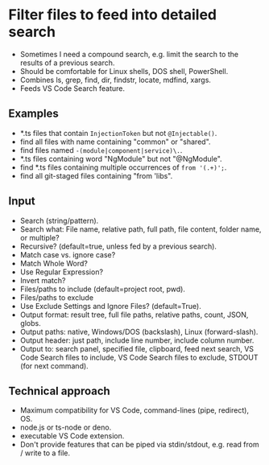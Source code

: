 # Filter files to feed into detailed search

* Sometimes I need a compound search, e.g. limit the search to the results of a previous search.
* Should be comfortable for Linux shells, DOS shell, PowerShell.
* Combines ls, grep, find, dir, findstr, locate, mdfind, xargs.
* Feeds VS Code Search feature.

## Examples

* *.ts files that contain `InjectionToken` but not `@Injectable()`.
* find all files with name containing "common" or "shared".
* find files named `-(module|component|service)\.`.
* *.ts files containing word "NgModule" but not "@NgModule".
* find *.ts files containing multiple occurrences of `from '(.+)';`.
* find all git-staged files containing "from 'libs".

## Input

* Search (string/pattern).
* Search what: File name, relative path, full path, file content, folder name, or multiple?
* Recursive? (default=true, unless fed by a previous search).
* Match case vs. ignore case?
* Match Whole Word?
* Use Regular Expression?
* Invert match?
* Files/paths to include (default=project root, pwd).
* Files/paths to exclude
* Use Exclude Settings and Ignore Files? (default=True).
* Output format: result tree, full file paths, relative paths, count, JSON, globs.
* Output paths: native, Windows/DOS (backslash), Linux (forward-slash).
* Output header: just path, include line number, include column number.
* Output to: search panel, specified file, clipboard, feed next search, VS Code Search files to include, VS Code Search files to exclude, STDOUT (for next command).

## Technical approach

* Maximum compatibility for VS Code, command-lines (pipe, redirect), OS.
* node.js or ts-node or deno.
* executable VS Code extension.
* Don't provide features that can be piped via stdin/stdout, e.g. read from / write to a file.
